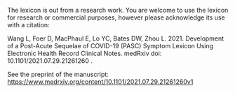 The lexicon is out from a research work. You are welcome to use the lexicon for research or commercial purposes, however please acknowledge its use with a citation:

Wang L, Foer D, MacPhaul E, Lo YC, Bates DW, Zhou L. 2021. Development of a Post-Acute Sequelae of COVID-19 (PASC) Symptom Lexicon Using Electronic Health Record Clinical Notes. medRxiv doi: 10.1101/2021.07.29.21261260 .

See the preprint of the manuscript: https://www.medrxiv.org/content/10.1101/2021.07.29.21261260v1

